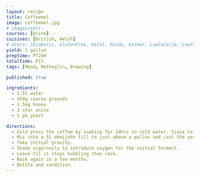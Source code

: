 ```yaml
---
layout: recipe
title: Coffeemel
image: coffeemel.jpg
# imagecredit:
courses: [Drink]
cuisines: [British, Welsh]
# diets: [Diabetic, GlutenFree, Halal, Hindu, Kosher, LowCalorie, LowFat, LowLactose, LowSalt, Vegan, Vegetarian]
yield: 1 gallon
preptime: PT24H
totaltime: P1Y
tags: [Mead, Metheglin, Brewing]

published: true

ingredients:
  - 1.5l water
  - 450g coarse grounds
  - 1.5kg honey
  - 3 star anise
  - ½ pk yeast

directions:
  - Cold press the coffee by soaking for 24hrs in cold water. Sieve to remove the grounds.
  - Mix into a 5l demijohn fill to just above a gallon and cast the yeast.
  - Take initial gravity.
  - Shake vigorously to introduce oxygen for the initial ferment.
  - Leave til it stops bubbling then rack.
  - Rack again in a few months.
  - Bottle and condition.
---
```

